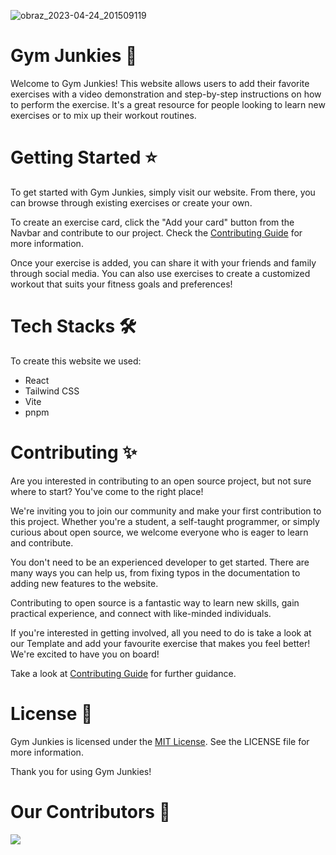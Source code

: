 ![obraz_2023-04-24_201509119](https://user-images.githubusercontent.com/97764356/234081493-ca1a49c3-c27b-4d22-9f20-5b24abbf3350.png)

# Gym Junkies 💫

Welcome to Gym Junkies! This website allows users to add their favorite exercises with a video demonstration and step-by-step instructions on how to perform the exercise. It's a great resource for people looking to learn new exercises or to mix up their workout routines.

# Getting Started ⭐

To get started with Gym Junkies, simply visit our website. From there, you can browse through existing exercises or create your own.

To create an exercise card, click the "Add your card" button from the Navbar and contribute to our project. Check the [Contributing Guide](/Contributing.md) for more information.

Once your exercise is added, you can share it with your friends and family through social media. You can also use exercises to create a customized workout that suits your fitness goals and preferences!

# Tech Stacks 🛠️

To create this website we used:

- React
- Tailwind CSS
- Vite
- pnpm

# Contributing ✨

Are you interested in contributing to an open source project, but not sure where to start? You've come to the right place!

We're inviting you to join our community and make your first contribution to this project. Whether you're a student, a self-taught programmer, or simply curious about open source, we welcome everyone who is eager to learn and contribute.

You don't need to be an experienced developer to get started. There are many ways you can help us, from fixing typos in the documentation to adding new features to the website.

Contributing to open source is a fantastic way to learn new skills, gain practical experience, and connect with like-minded individuals.

If you're interested in getting involved, all you need to do is take a look at our Template and add your favourite exercise that makes you feel better! We're excited to have you on board!

Take a look at [Contributing Guide](/Contributing.md) for further guidance.

# License 📝

Gym Junkies is licensed under the [MIT License](/LICENSE). See the LICENSE file for more information.

Thank you for using Gym Junkies!

# Our Contributors 🤝

<a href="https://github.com/gabrysia694/Gym-Junkies/graphs/contributors">
  <img src="https://contrib.rocks/image?repo=gabrysia694/Gym-Junkies" />
</a>
